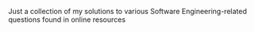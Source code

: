 Just a collection of my solutions to various Software Engineering-related questions found in online resources
